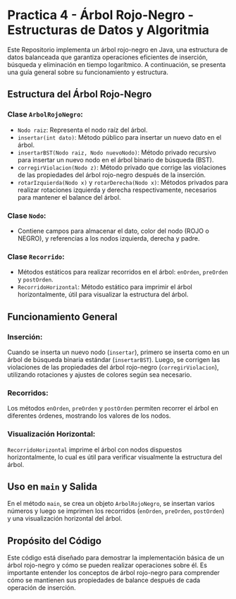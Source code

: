 # Practica 4 - Árbol Rojo-Negro - Estructuras de Datos y Algoritmia

Este Repositorio implementa un árbol rojo-negro en Java, una estructura de datos balanceada que garantiza operaciones eficientes de inserción, búsqueda y eliminación en tiempo logarítmico. A continuación, se presenta una guía general sobre su funcionamiento y estructura.

## Estructura del Árbol Rojo-Negro

### Clase `ArbolRojoNegro`:

- `Nodo raiz`: Representa el nodo raíz del árbol.
- `insertar(int dato)`: Método público para insertar un nuevo dato en el árbol.
- `insertarBST(Nodo raiz, Nodo nuevoNodo)`: Método privado recursivo para insertar un nuevo nodo en el árbol binario de búsqueda (BST).
- `corregirViolacion(Nodo z)`: Método privado que corrige las violaciones de las propiedades del árbol rojo-negro después de la inserción.
- `rotarIzquierda(Nodo x)` y `rotarDerecha(Nodo x)`: Métodos privados para realizar rotaciones izquierda y derecha respectivamente, necesarios para mantener el balance del árbol.

### Clase `Nodo`:

- Contiene campos para almacenar el dato, color del nodo (ROJO o NEGRO), y referencias a los nodos izquierda, derecha y padre.

### Clase `Recorrido`:

- Métodos estáticos para realizar recorridos en el árbol: `enOrden`, `preOrden` y `postOrden`.
- `RecorridoHorizontal`: Método estático para imprimir el árbol horizontalmente, útil para visualizar la estructura del árbol.

## Funcionamiento General

### Inserción:

Cuando se inserta un nuevo nodo (`insertar`), primero se inserta como en un árbol de búsqueda binaria estándar (`insertarBST`). Luego, se corrigen las violaciones de las propiedades del árbol rojo-negro (`corregirViolacion`), utilizando rotaciones y ajustes de colores según sea necesario.

### Recorridos:

Los métodos `enOrden`, `preOrden` y `postOrden` permiten recorrer el árbol en diferentes órdenes, mostrando los valores de los nodos.

### Visualización Horizontal:

`RecorridoHorizontal` imprime el árbol con nodos dispuestos horizontalmente, lo cual es útil para verificar visualmente la estructura del árbol.

## Uso en `main` y Salida

En el método `main`, se crea un objeto `ArbolRojoNegro`, se insertan varios números y luego se imprimen los recorridos (`enOrden`, `preOrden`, `postOrden`) y una visualización horizontal del árbol.

## Propósito del Código

Este código está diseñado para demostrar la implementación básica de un árbol rojo-negro y cómo se pueden realizar operaciones sobre él. Es importante entender los conceptos de árbol rojo-negro para comprender cómo se mantienen sus propiedades de balance después de cada operación de inserción.
